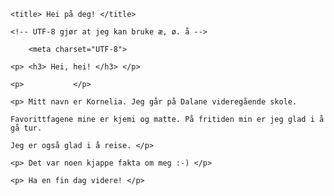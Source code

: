 

<html> 



<head>

	<title> Hei på deg!	</title>

	<!-- UTF-8 gjør at jeg kan bruke æ, ø. å -->

		<meta charset="UTF-8">

</head>

<body>

	<p> <h3> Hei, hei! </h3> </p>

	<p>           </p>

	<p> Mitt navn er Kornelia. Jeg går på Dalane videregående skole.

	Favorittfagene mine er kjemi og matte. På fritiden min er jeg glad i å gå tur. 

	Jeg er også glad i å reise. </p>

    <p> Det var noen kjappe fakta om meg :-) </p>

    <p> Ha en fin dag videre! </p>

    

</body>

</html>

